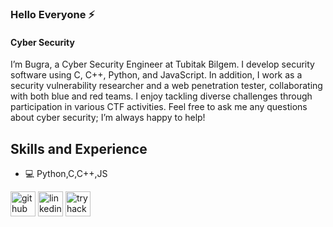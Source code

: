 ### Hello Everyone ⚡
#### Cyber Security 
I’m Bugra, a Cyber Security Engineer at Tubitak Bilgem. I develop security software using C, C++, Python, and JavaScript. In addition, I work as a security vulnerability researcher and a web penetration tester, collaborating with both blue and red teams. I enjoy tackling diverse challenges through participation in various CTF activities. Feel free to ask me any questions about cyber security; I’m always happy to help!

## Skills and Experience
* 💻 Python,C,C++,JS



[<img src='https://cdn.jsdelivr.net/npm/simple-icons@3.0.1/icons/github.svg' alt='github' height='40'>](https://github.com/bgrsmn)  [<img src='https://cdn.jsdelivr.net/npm/simple-icons@3.0.1/icons/linkedin.svg' alt='linkedin' height='40'>](https://www.linkedin.com/in/bgrsmn/) [<img src='https://tryhackme-badges.s3.amazonaws.com/mrbugx.png' alt='tryhackme' height='40'>](https://tryhackme.com/p/mrbugx)  

